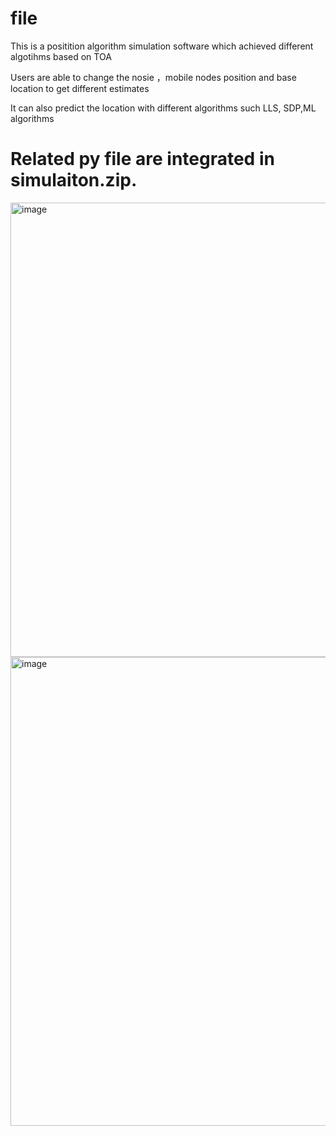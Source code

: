 # file
This is a positition algorithm simulation software which achieved different algotihms based on TOA

Users are able to change the nosie ，mobile nodes position and base location to get different estimates

It can also predict the location with different algorithms such LLS, SDP,ML algorithms
# Related py file are integrated in simulaiton.zip.

<img width="727" alt="image" src="https://github.com/zy12347/Location-Simulation/assets/77594208/b56d870f-cf7b-4b9f-8f08-468f0dce62bb">
<img width="750" alt="image" src="https://github.com/zy12347/Location-Simulation/assets/77594208/7c6c93a0-2f65-4765-a61f-db355e077a30">
